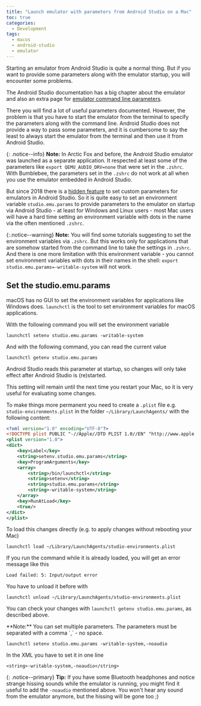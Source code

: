 ```yaml
---
title: "Launch emulator with parameters from Android Studio on a Mac" 
toc: true
categories:
  - Development
tags:
  - macos
  - android-studio
  - emulator
---
```


Starting an emulator from Android Studio is quite a normal thing. But if you want to provide some parameters along with the emulator startup, you will encounter some problems.

The Android Studio documentation has a big chapter about the emulator and also an extra page for [emulator command line parameters](https://developer.android.com/studio/run/emulator-commandline).

There you will find a lot of useful parameters documented. However, the problem is that you have to start the emulator from the terminal to specify the parameters along with the command line. Android Studio does not provide a way to pass some parameters, and it is cumbersome to say the least to always start the emulator from the terminal and then use it from Android Studio.

{: .notice--info}
**Note:** In Arctic Fox and before, the Android Studio emulator was launched as a separate application. It respected at least some of the parameters like `export QEMU_AUDIO_DRV=none` that were set in the `.zshrc`. With Bumblebee, the parameters set in the `.zshrc` do not work at all when you use the emulator embedded in Android Studio.

But since 2018 there is a [hidden feature](https://github.com/JetBrains/android/commit/dd839c9436e425381256cb2e984305c09a7fbbd9)  to set custom parameters for emulators in Android Studio. So it is quite easy to set an environment variable `studio.emu.params` to provide parameters to the emulator on startup via Android Studio - at least for Windows and Linux users - most Mac users will have a hard time setting an environment variable with dots in the name via the often mentioned `.zshrc`.

{:.notice--warning}
**Note:**  You will find some tutorials suggesting to set the environment variables via `.zshrc`. But this works only for applications that are somehow started from the command line to take the settings in `.zshrc`. And there is one more limitation with this environment variable - you cannot set environment variables with dots in their names in the shell: `export studio.emu.params=-writable-system` will not work.

## Set the studio.emu.params
macOS has no GUI to set the environment variables for applications like Windows does. `launchctl` is the tool to set environment variables for macOS applications.

With the following command you will set the environment variable
```
launchctl setenv studio.emu.params -writable-system
```

And with the following command, you can read the current value
```
launchctl getenv studio.emu.params
```

Android Studio reads this parameter at startup, so changes will only take effect after Android Studio is (re)started.

This setting will remain until the next time you restart your Mac, so it is very useful for evaluating some changes.

To make things more permanent you need to create a `.plist` file e.g. `studio-environments.plist` in the folder `~/Library/LaunchAgents/` with the following content:
```xml
<?xml version="1.0" encoding="UTF-8"?>
<!DOCTYPE plist PUBLIC "-//Apple//DTD PLIST 1.0//EN" "http://www.apple.com/DTDs/PropertyList-1.0.dtd">
<plist version="1.0">
<dict>
    <key>Label</key>
    <string>setenv.studio.emu.params</string>
    <key>ProgramArguments</key>
    <array>
        <string>/bin/launchctl</string>
        <string>setenv</string>
        <string>studio.emu.params</string>
        <string>-writable-system</string>
    </array>
    <key>RunAtLoad</key>
    <true/>
</dict>
</plist>
```

To load this changes directly (e.g. to apply changes without rebooting your Mac)
```
launchctl load ~/Library/LaunchAgents/studio-environments.plist
```

If you run the command while it is already loaded, you will get an error message like this
```
Load failed: 5: Input/output error
```

You have to unload it before with

```
launchctl unload ~/Library/LaunchAgents/studio-environments.plist
```

You can check your changes with `launchctl getenv studio.emu.params`, as described above.

<div class="notice--info" markdown="1">
**Note:** You can set multiple parameters. The parameters must be separated with a comma `,` - no space.

```
launchctl setenv studio.emu.params -writable-system,-noaudio
```

In the XML you have to set it in one line
```
<string>-writable-system,-noaudio</string>
```

</div>

{: .notice--primary}
**Tip:** If you have some Bluetooth headphones and notice strange hissing sounds while the emulator is running, you might find it useful to add the `-noaudio` mentioned above. You won't hear any sound from the emulator anymore, but the hissing will be gone too ;)

